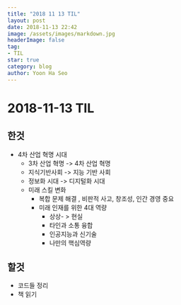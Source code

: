 ```yaml
---
title: "2018 11 13 TIL"
layout: post
date: 2018-11-13 22:42
image: /assets/images/markdown.jpg
headerImage: false
tag:
- TIL
star: true
category: blog
author: Yoon Ha Seo
---
```


# 2018-11-13 TIL

## 한것

- 4차 산업 혁명 시대
  - 3차 산업 혁명 -> 4차 산업 혁명 
  - 지식기반사회 -> 지능 기반 사회
  - 정보화 시대 -> 디지털화 시대
  - 미래 스킬 변화 
    - 복합 문제 해결 , 비판적 사고, 창조성, 인간 경영 중요
    - 미래 인재를 위한 4대 역량
      - 상상- > 현실
      - 타인과 소통 융합
      - 인공지능과 신기술
      - 나만의 핵심역량 


## 할것

- 코드들 정리 
- 책 읽기

